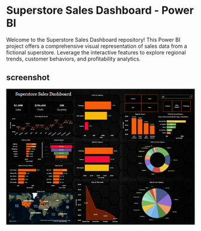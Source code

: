 # Superstore Sales Dashboard - Power BI

Welcome to the Superstore Sales Dashboard repository! This Power BI project offers a comprehensive visual representation of sales data from a fictional superstore. Leverage the interactive features to explore regional trends, customer behaviors, and profitability analytics.


## screenshot

![App Screenshot](https://github.com/DanialRashid786/Superstore-Sales-Dashboard-PowerBI/blob/master/Screenshot%202024-02-23%20162329.png)
